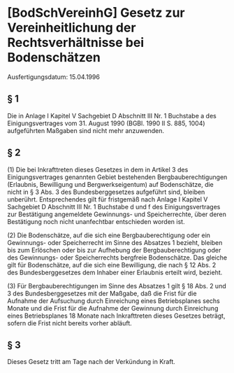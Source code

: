 # [BodSchVereinhG] Gesetz zur Vereinheitlichung der Rechtsverhältnisse bei Bodenschätzen

Ausfertigungsdatum: 15.04.1996

 

## § 1

Die in Anlage I Kapitel V Sachgebiet D Abschnitt III Nr. 1 Buchstabe a des Einigungsvertrages vom 31. August 1990 (BGBl. 1990 II S. 885, 1004) aufgeführten Maßgaben sind nicht mehr anzuwenden.


## § 2

(1) Die bei Inkrafttreten dieses Gesetzes in dem in Artikel 3 des Einigungsvertrages genannten Gebiet bestehenden Bergbauberechtigungen (Erlaubnis, Bewilligung und Bergwerkseigentum) auf Bodenschätze, die nicht in § 3 Abs. 3 des Bundesberggesetzes aufgeführt sind, bleiben unberührt. Entsprechendes gilt für fristgemäß nach Anlage I Kapitel V Sachgebiet D Abschnitt III Nr. 1 Buchstabe d und f des Einigungsvertrages zur Bestätigung angemeldete Gewinnungs- und Speicherrechte, über deren Bestätigung noch nicht unanfechtbar entschieden worden ist.

(2) Die Bodenschätze, auf die sich eine Bergbauberechtigung oder ein Gewinnungs- oder Speicherrecht im Sinne des Absatzes 1 bezieht, bleiben bis zum Erlöschen oder bis zur Aufhebung der Bergbauberechtigung oder des Gewinnungs- oder Speicherrechts bergfreie Bodenschätze. Das gleiche gilt für Bodenschätze, auf die sich eine Bewilligung, die nach § 12 Abs. 2 des Bundesberggesetzes dem Inhaber einer Erlaubnis erteilt wird, bezieht.

(3) Für Bergbauberechtigungen im Sinne des Absatzes 1 gilt § 18 Abs. 2 und 3 des Bundesberggesetzes mit der Maßgabe, daß die Frist für die Aufnahme der Aufsuchung durch Einreichung eines Betriebsplanes sechs Monate und die Frist für die Aufnahme der Gewinnung durch Einreichung eines Betriebsplanes 18 Monate nach Inkrafttreten dieses Gesetzes beträgt, sofern die Frist nicht bereits vorher abläuft.


## § 3

Dieses Gesetz tritt am Tage nach der Verkündung in Kraft.
